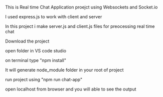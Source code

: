 This is Real time Chat Application proejct using Websockets and Socket.io

I used express.js to work with client and server

In this project i make server.js and client.js files for preocessing real time chat 

Download the project

open folder in VS code studio

on terminal type "npm install"

It will generate node_module folder in your root of project

run project using "npm run chat-app"

open localhost from browser and you will able to see the output
